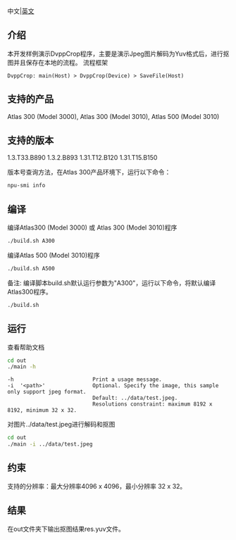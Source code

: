 中文|[英文](README.md)
## 介绍

本开发样例演示DvppCrop程序，主要是演示Jpeg图片解码为Yuv格式后，进行抠图并且保存在本地的流程。
流程框架

    DvppCrop: main(Host) > DvppCrop(Device) > SaveFile(Host)

## 支持的产品

Atlas 300 (Model 3000), Atlas 300 (Model 3010), Atlas 500 (Model 3010)

## 支持的版本

1.3.T33.B890 1.3.2.B893 1.31.T12.B120 1.31.T15.B150

版本号查询方法，在Atlas 300产品环境下，运行以下命令：
```bash
npu-smi info
```

## 编译

编译Atlas300 (Model 3000) 或 Atlas 300 (Model 3010)程序
```bash
./build.sh A300
```

编译Atlas 500 (Model 3010)程序
```bash
./build.sh A500
```

备注: 编译脚本build.sh默认运行参数为"A300"，运行以下命令，将默认编译Atlas300程序。
```bash
./build.sh 
```

## 运行
查看帮助文档
```bash
cd out
./main -h
```
    -h                         Print a usage message.
    -i  '<path>'               Optional. Specify the image, this sample only support jpeg format.
                               Default: ../data/test.jpeg. 
                               Resolutions constraint: maximum 8192 x 8192, minimum 32 x 32.
对图片../data/test.jpeg进行解码和抠图
```bash
cd out
./main -i ../data/test.jpeg
```

## 约束

支持的分辨率：最大分辨率4096 x 4096，最小分辨率 32 x 32。

## 结果

在out文件夹下输出抠图结果res.yuv文件。

